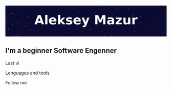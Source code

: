 [![Header](https://github.com/alekseymazur/alekseymazur/blob/main/assets/alekseymazur.jpg)]()

## I'm a beginner Software Engenner

Last vi

Lenguages and tools

Follow me